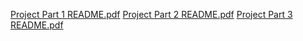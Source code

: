 [Project Part 1 README.pdf](https://github.com/user-attachments/files/18028149/Project.Part.1.README.pdf)
[Project Part 2 README.pdf](https://github.com/user-attachments/files/18028133/Project.Part.2.README.pdf)
[Project Part 3 README.pdf](https://github.com/user-attachments/files/18028134/Project.Part.3.README.pdf)

